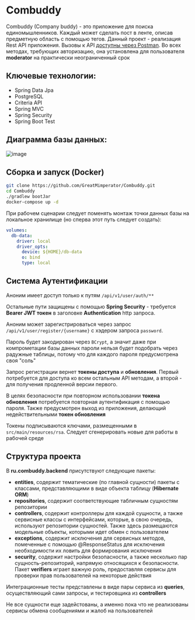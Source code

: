 # Combuddy
Combuddy (Company buddy) - это приложение для поиска единомышленников. Каждый может сделать пост в ленте, описав предметную область с помощью тегов.
Данный проект - реализация Rest API приложения. Вызовы к API [доступны через Postman](https://www.postman.com/satellite-technologist-54574909/workspace/combuddy/overview). Во всех методах, требующих авторизацию, она установлена для пользователя **moderator** на практически неограниченный срок

## Ключевые технологии:
- Spring Data Jpa
- PostgreSQL
- Criteria API
- Spring MVC
- Spring Security
- Spring Boot Test

## Диаграмма базы данных:

![image](https://github.com/GreatMimperator/Combuddy/assets/93261336/54e3c383-d533-4314-b7b2-2f739c539eed)


## Сборка и запуск (Docker)

```bash
git clone https://github.com/GreatMimperator/Combuddy.git
cd Combuddy
./gradlew bootJar
docker-compose up -d
```

При рабочем сценарии следует поменять монтаж точки данных базы на локальное хранилище (но сперва этот путь следует создать):

```yml
volumes:
  db-data:
    driver: local
    driver_opts:
      device: ${HOME}/db-data
      o: bind
      type: local
```

## Система Аутентификации

Аноним имеет доступ только к путям ```/api/v1/user/auth/**```  

Остальные пути защищены с помощью **Spring Security** - требуется **Bearer JWT токен** в заголовке **Authentication** http запроса.

Аноним может зарегистрироваться через запрос ```/api/v1/user/register/{username}``` с хэдером запроса ```password```.  

Пароль будет закодирован через ```BCrypt```, а значит даже при компрометации базы данных пароли нельзя будет подобрать через радужные таблицы, потому что для каждого пароля предусмотрена своя "соль"

Запрос регистрации вернет **токены доступа** и **обновления**. Первый потребуется для доступа ко всем остальным API методам, а второй - для получения продленной версии первого.

В целях безопасности при повторном использовании **токена обновления** потребуется повторная аутентификация с помощью пароля. Также предусмотрен выход из приложения, делающий недействительными **токен обновления**

Токены подписываются ключами, размещенными в ```src/main/resources/rsa```. Следует сгенерировать новые для работы в рабочей среде

## Структура проекта

В **ru.combuddy.backend** присутствуют следующие пакеты:
- **entities**, содержит тематические (по главной сущности) пакеты с классами, представляющими в виде объекта таблицу (**Hibernate ORM**)
- **repositories**, содержит соответствующие табличным сущностям репозитории
- **controllers**, содержит контроллеры для каждой сущности, а также сервисные классы с интерфейсами, которые, в свою очередь, используют репозитории сущностей. Также здесь размещаются модельные объекты, которыми идет обмен с пользователем
- **exceptions**, содержит исключения для сервисных методов, помеченные с помощью @ResponseStatus для исключения необходимости их ловить для формирования исключения
- **security**, содержит настройки безопасности, а также несколько пар сущность-репозиторий, напрямую относящихся к безопасности. Пакет **verifiers** играет важную роль, предоставляя сервисы для проверки прав пользователей на некоторые действия

Интеграционные тесты представлены в виде пары сервиса из **queries**, осуществляющий сами запросы, и тестировщика из **controllers**

Не все сущности еще задейстованы, а именно пока что не реализованы сервисы обмена сообщениями и жалоб на пользователей
